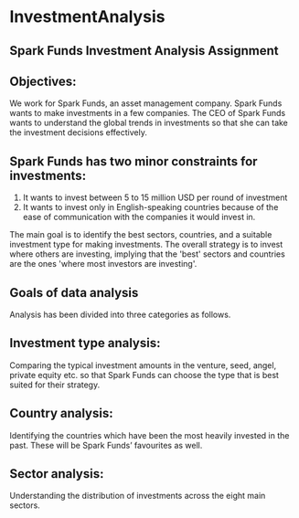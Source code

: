 # InvestmentAnalysis
## Spark Funds Investment Analysis Assignment
## Objectives:
We work for Spark Funds, an asset management company. Spark Funds wants to make investments in a few companies. The CEO of Spark Funds wants to understand the global trends in investments so that she can take the investment decisions effectively.

## Spark Funds has two minor constraints for investments:
1. It wants to invest between 5 to 15 million USD per round of investment
2. It wants to invest only in English-speaking countries because of the ease of communication with the companies it would invest in.

The main goal is to identify the best sectors, countries, and a suitable investment type for making investments. The overall strategy is to invest where others are investing, implying that the 'best' sectors and countries are the ones 'where most investors are investing'.

## Goals of data analysis

Analysis has been divided into three categories as follows.

## Investment type analysis:
Comparing the typical investment amounts in the venture, seed, angel, private equity etc. so that Spark Funds can choose the type that is best suited for their strategy.

## Country analysis:
Identifying the countries which have been the most heavily invested in the past. These will be Spark Funds’ favourites as well.

## Sector analysis:
Understanding the distribution of investments across the eight main sectors. 
